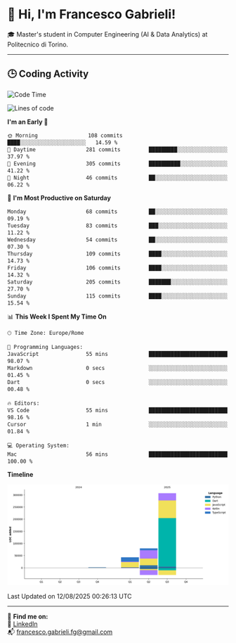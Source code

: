 # 👋 Hi, I'm Francesco Gabrieli!

🎓 Master's student in Computer Engineering (AI & Data Analytics) at Politecnico di Torino.  

---

## 🕒 Coding Activity

<!--START_SECTION:waka-->
![Code Time](http://img.shields.io/badge/Code%20Time-119%20hrs%204%20mins-blue)

![Lines of code](https://img.shields.io/badge/From%20Hello%20World%20I%27ve%20Written-430.0%20thousand%20lines%20of%20code-blue)

**I'm an Early 🐤** 

```text
🌞 Morning                108 commits         ████░░░░░░░░░░░░░░░░░░░░░   14.59 % 
🌆 Daytime                281 commits         █████████░░░░░░░░░░░░░░░░   37.97 % 
🌃 Evening                305 commits         ██████████░░░░░░░░░░░░░░░   41.22 % 
🌙 Night                  46 commits          ██░░░░░░░░░░░░░░░░░░░░░░░   06.22 % 
```
📅 **I'm Most Productive on Saturday** 

```text
Monday                   68 commits          ██░░░░░░░░░░░░░░░░░░░░░░░   09.19 % 
Tuesday                  83 commits          ███░░░░░░░░░░░░░░░░░░░░░░   11.22 % 
Wednesday                54 commits          ██░░░░░░░░░░░░░░░░░░░░░░░   07.30 % 
Thursday                 109 commits         ████░░░░░░░░░░░░░░░░░░░░░   14.73 % 
Friday                   106 commits         ████░░░░░░░░░░░░░░░░░░░░░   14.32 % 
Saturday                 205 commits         ███████░░░░░░░░░░░░░░░░░░   27.70 % 
Sunday                   115 commits         ████░░░░░░░░░░░░░░░░░░░░░   15.54 % 
```


📊 **This Week I Spent My Time On** 

```text
🕑︎ Time Zone: Europe/Rome

💬 Programming Languages: 
JavaScript               55 mins             █████████████████████████   98.07 % 
Markdown                 0 secs              ░░░░░░░░░░░░░░░░░░░░░░░░░   01.45 % 
Dart                     0 secs              ░░░░░░░░░░░░░░░░░░░░░░░░░   00.48 % 

🔥 Editors: 
VS Code                  55 mins             █████████████████████████   98.16 % 
Cursor                   1 min               ░░░░░░░░░░░░░░░░░░░░░░░░░   01.84 % 

💻 Operating System: 
Mac                      56 mins             █████████████████████████   100.00 % 
```

**Timeline**

![Lines of Code chart](https://raw.githubusercontent.com/francescogabrieli/francescogabrieli/main/assets/bar_graph.png)


 Last Updated on 12/08/2025 00:26:13 UTC
<!--END_SECTION:waka-->


---



🔗 **Find me on:**  
💼 [LinkedIn](https://www.linkedin.com/in/francesco-gabrieli)  
📬 francesco.gabrieli.fg@gmail.com  



